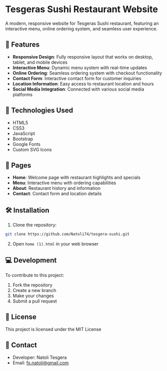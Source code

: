 # Tesgeras Sushi Restaurant Website

A modern, responsive website for Tesgeras Sushi restaurant, featuring an interactive menu, online ordering system, and seamless user experience.

## 🌟 Features

- **Responsive Design**: Fully responsive layout that works on desktop, tablet, and mobile devices
- **Interactive Menu**: Dynamic menu system with real-time updates
- **Online Ordering**: Seamless ordering system with checkout functionality
- **Contact Form**: Interactive contact form for customer inquiries
- **Location Information**: Easy access to restaurant location and hours
- **Social Media Integration**: Connected with various social media platforms

## 🚀 Technologies Used

- HTML5
- CSS3
- JavaScript
- Bootstrap
- Google Fonts
- Custom SVG Icons

## 📱 Pages

- **Home**: Welcome page with restaurant highlights and specials
- **Menu**: Interactive menu with ordering capabilities
- **About**: Restaurant history and information
- **Contact**: Contact form and location details

## 🛠️ Installation

1. Clone the repository:

```bash
git clone https://github.com/Natoli74/tesgera-sushi.git
```

2. Open `home (1).html` in your web browser

## 💻 Development

To contribute to this project:

1. Fork the repository
2. Create a new branch
3. Make your changes
4. Submit a pull request

## 📝 License

This project is licensed under the MIT License

## 👥 Contact

- Developer: Natoli Tesgera
- Email: fs.natoli@gmail.com

